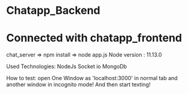 # Chatapp_Backend
# Connected with chatapp_frontend

chat_server => npm install => node app.js
Node version : 11.13.0

Used Technologies:
NodeJs
Socket io
MongoDb


How to test:
open One Window as 'localhost:3000' in normal tab and another window in incognito mode! And then start texting!
